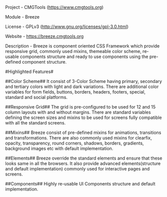 Project		-	CMGTools (https://www.cmgtools.org)

Module		-	Breeze

License		-	GPLv3 (http://www.gnu.org/licenses/gpl-3.0.html)

Website		-	https://breeze.cmgtools.org

Description	-	Breeze is component oriented CSS Framework which provide responsive grid, commonly used mixins,
				themeable color scheme, re-usable components structure and ready to use components using the
				pre-defined component structure.

#Highlighted Features#

##Color Scheme##
It consist of 3-Color Scheme having primary, secondary and tertiary colors with light and dark variations. There
are additional color variables for form fields, buttons, borders, headers, footers, special, standard and social
platforms.

##Responsive Grid##
The grid is pre-configured to be used for 12 and 15 column layouts with and without margins. There are standard
variables defining the screen sizes and mixins to be used for screens fully compatible with all the standard screens.

##Mixins##
Breeze consist of pre-defined mixins for animations, transitions and transformations. There are also commonly used
mixins for clearfix, opacity, transparency, round corners, shadows, borders, gradients, background images etc with
default implementation.

##Elements##
Breeze override the standard elements and ensure that these looks same in all the browsers. It also provide advanced
elements(structure and default implementation) commonly used for interactive pages and screens.

##Components##
Highly re-usable UI Components structure and default implementation.
